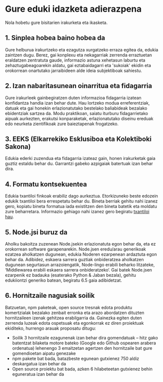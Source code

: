 # Gure eduki idazketa adierazpena

Nola hobetu gure bisitarien irakurketa eta ikasketa.

## 1. Sinplea hobea baino hobea da

Gure helburua irakurtzeko eta ezagutza xurgatzeko erraza egitea da, edukia zaintzen dugu. Berez, gai konplexu eta nekagarriak zerrenda erraztuetan eraldatzen zentratuta gaude, informazio astuna xehetasun laburtu eta zehaztugabeagoarekin aldatu, gai eztabaidagarri eta 'sukoiak' ekidin eta orokorrean onartutako jarraibideen alde ideia subjektiboak sahiestu.

## 2. Izan nabaritasunean oinarritua eta fidagarria

Gure irakurleek gainbegiratzen duten informazioa fidagarria izatean konfidantza handia izan behar dute. Hau lortzeko modua erreferentziak, datuak eta gai honekin erlazionatutako bestelako baliabideak bezalako ebidentziak sartzea da. Modu praktikoan, saiatu iturburu fidagarrietako aipuak aurkezten, erakutsi konparaketak, erlazionatutako diseinu ereduak edo neurketa zientifikoak zure baieztapenak frogatzeko.

## 3. EEKS (Elkarrekiko Esklusiboa eta Kolektiboki Sakona)

Edukia ederki zuzendua eta fidagarria izateaz gain, honen irakurketak gaia guztiz estaldu behar du. Garrantzi gabeko azpigaiak batertuak izan behar dira.

## 4. Formatu kontsekuentea

Edukia txantiloi finkoak erabiliz dago aurkeztua. Etorkizuneko beste edozein edukik txantiloi bera errespetatu behar du. Bineta berriak gehitu nahi izanez gero, kopiatu bineta formatua iada existitzen den bineta batetik eta moldatu zure beharretara. Informazio gehiago nahi izanez gero begiratu [txantiloi hau](../sections/template.basque.md).

## 5. Node.jsi buruz da

Aholku bakoitza zuzenean Node.jsekin erlazionatuta egon behar da, eta ez orokorrean software garapenarekin. Node.jsen eredu/arau generikoak ezatzea aholkatzen dugunean, edukia Noderen ezarpenean ardaztuta egon behar da. Adibidez, eskaera sarrera guztiak onbideratzea aholkatzen dugunean segurtasun arrazoiengatik, Node-lingo erabili beharko litzateke, ‘Middlewarea erabili eskaera sarrera onbideratzeko‘. Gai batek Node.jsen ezarpenik ez badauka (esaterako Python & Jaban bezala), gehitu edukiiontzi generiko batean, begiratu 6.5 gaia adibidetzat.

## 6. Hornitzaile nagusiak soilik

Batzuetan, npm paketeak, open source tresnak edota produktu komertzialak bezalako zenbait erronka eta arazo abordatzen dituzten hornitzaileen izenak gehitzea erabilgarria da. Gainezka egiten duten zerrenda luzeak edota ospetsuak eta egonkorrak ez diren proiektuak ekiditeko, hurrengo arauak proposatu ditugu:

- Soilik 3 hornitzaile ezagunenak izan behar dira gomendatuak – hitz gako batentzat bilaketa motore bateko (Google edo Github ospearen arabera ordenatua) lehenengo 3 emaitzetan agertzen den hornitzaile bat gure gomendioetan aipatu genezake
- npm pakete bat bada, batazbeste egunean gutxienez 750 aldiz deskargatua izan behar da
- Open source proiektu bat bada, azken 6 hilabeteetan gutxienez behin eguneratua izan behar da
